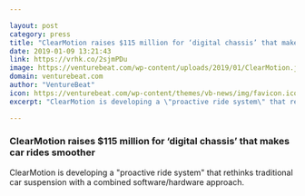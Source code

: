 ```yaml
---

layout: post
category: press
title: "ClearMotion raises $115 million for ‘digital chassis’ that makes car rides smoother"
date: 2019-01-09 13:21:43
link: https://vrhk.co/2sjmPDu
image: https://venturebeat.com/wp-content/uploads/2019/01/ClearMotion.jpg?w=1200&strip=all
domain: venturebeat.com
author: "VentureBeat"
icon: https://venturebeat.com/wp-content/themes/vb-news/img/favicon.ico
excerpt: "ClearMotion is developing a \"proactive ride system\" that rethinks traditional car suspension with a combined software/hardware approach."

---
```


### ClearMotion raises $115 million for ‘digital chassis’ that makes car rides smoother

ClearMotion is developing a "proactive ride system" that rethinks traditional car suspension with a combined software/hardware approach.